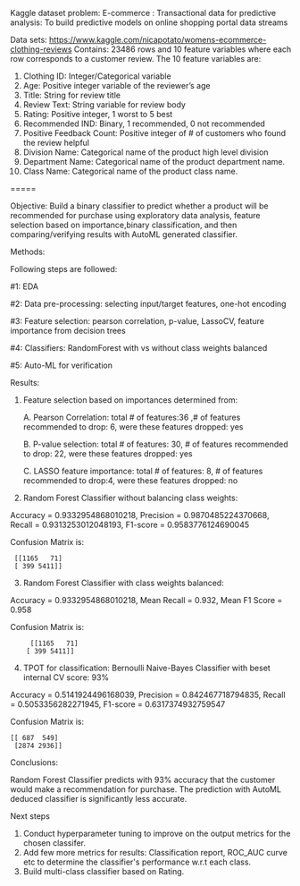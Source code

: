 Kaggle dataset problem:
E-commerce : Transactional data for predictive analysis: To build predictive models on online shopping portal data streams

Data sets:  https://www.kaggle.com/nicapotato/womens-ecommerce-clothing-reviews
Contains: 23486 rows and 10 feature variables where each row corresponds to a customer review. 
The 10 feature variables are:
1. Clothing ID: Integer/Categorical variable
2. Age: Positive integer variable of the reviewer’s age
3. Title: String for review title
4. Review Text: String variable for review body
5. Rating: Positive integer, 1 worst to 5 best
6. Recommended IND: Binary, 1 recommended, 0 not recommended
7. Positive Feedback Count: Positive integer of # of customers who found the review helpful
8. Division Name: Categorical name of the product high level division
9. Department Name: Categorical name of the product department name.
10. Class Name: Categorical name of the product class name.

=====

Objective: Build a binary classifier to predict whether a product will be recommended for purchase using exploratory data analysis, feature selection based on importance,binary classification, and then comparing/verifying results with AutoML generated classifier.

Methods: 

Following steps are followed:

#1: EDA

#2: Data pre-processing: selecting input/target features, one-hot encoding

#3: Feature selection: pearson correlation, p-value, LassoCV, feature importance from decision trees

#4: Classifiers:  RandomForest with vs without class weights balanced

#5: Auto-ML for verification

Results: 
1. Feature selection based on importances determined from:

    A. Pearson Correlation: total # of features:36 ,# of features recommended to drop: 6, were these features dropped: yes
  
    B. P-value selection: total # of features: 30, # of features recommended to drop: 22, were these features dropped: yes
  
    C. LASSO feature importance: total # of features: 8, # of features recommended to drop:4, were these features dropped: no
  
2. Random Forest Classifier without balancing class weights:

  Accuracy = 0.9332954868010218, Precision = 0.9870485224370668, Recall = 0.9313253012048193, F1-score = 0.9583776124690045
  
  Confusion Matrix is:
    
     [[1165   71]
     [ 399 5411]]
            
3. Random Forest Classifier with class weights balanced:

  Accuracy = 0.9332954868010218, Mean Recall = 0.932, Mean F1 Score = 0.958
  
  Confusion Matrix is:
  
         [[1165   71]
        [ 399 5411]]
        
4. TPOT for classification: Bernoulli Naive-Bayes Classifier with beset internal CV score: 93%

  Accuracy = 0.5141924496168039, Precision = 0.842467718794835, Recall = 0.5053356282271945, F1-score = 0.6317374932759547

  Confusion Matrix is:

    [[ 687  549]
     [2874 2936]]
 
Conclusions:

Random Forest Classifier predicts with 93% accuracy that the customer would make a recommendation for purchase. The prediction with AutoML deduced classifier is significantly less accurate.

Next steps
1. Conduct hyperparameter tuning to improve on the output metrics for the chosen classifer.
2. Add few more metrics for results: Classification report, ROC_AUC curve etc to determine the classifier's performance w.r.t each class.
3. Build multi-class classifier based on Rating.

